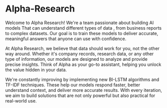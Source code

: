 # Alpha-Research
Welcome to Alpha Research!
We're a team passionate about building AI models That can understand different types of data , from business reports to complex datasets.
Our goal is to train these models to deliver accurate, meaningful answers that anyone can use with confidence.

At Alpha Research, we believe that data should work for you, not the other way around. Whether it's company records, research data, or any other type of information, our models are designed to analyze and provide precise insights.
Think of Alpha as your go-to assistant, helping you unlock the value hidden in your data.

We're constantly improving by implementing new BI-LSTM algorithms and TF-IDF techniques. These help our models respond faster, better understand context, and deliver more accurate results.
With every iteration, we aim to build solutions that are not only powerful but also practical for real-world use.
